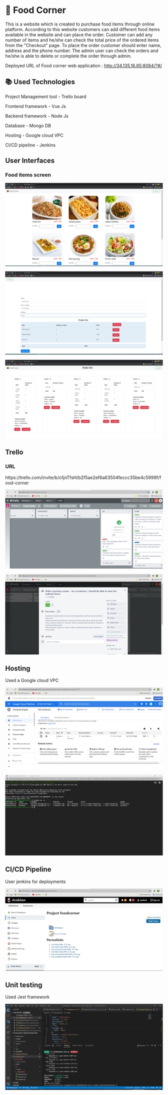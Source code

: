 <h1> 🚀 Food Corner</h1>

This is a website which is created to purchase food items through online platform. According to this website customers can add different food items available in the website and can place the order. Customer can add any number of items and he/she can check the total price of the ordered items from the "Checkout" page. To place the order customer should enter name, address and the phone number. The admin user can check the orders and he/she is able to delete or complete the order through admin.

Deployed URL of Food corner web application : http://34.135.16.85:8084/?#/

<h2> 📚 Used Technologies</h2>

Project Management tool - Trello board

Frontend framework - Vue Js

Backend framework - Node Js

Database - Mongo DB

Hosting - Google cloud VPC

CI/CD pipeline - Jenkins

<h2>User Interfaces</h2>

<h3>Food items screen</h3>

![home](https://github.com/NSBM-SPM-2021/github-basics-Sanduni-Wijerathne/blob/main/readme_util/foodCorner.png)

![checkout](https://github.com/NSBM-SPM-2021/github-basics-Sanduni-Wijerathne/blob/main/readme_util/checkout.png)

![Admin](https://github.com/NSBM-SPM-2021/github-basics-Sanduni-Wijerathne/blob/main/readme_util/admin.png)

<h2>Trello</h2>

<h3>URL</h3> https://trello.com/invite/b/o1jnTfsH/b2f5ae2ef6a63504feccc35be4c5999f/food-corner

![trello](https://github.com/NSBM-SPM-2021/github-basics-Sanduni-Wijerathne/blob/main/readme_util/trello.png)

![userstory](https://github.com/NSBM-SPM-2021/github-basics-Sanduni-Wijerathne/blob/main/readme_util/userStory.png)


<h2> Hosting</h2>
Used a Google cloud VPC

![hosting](https://github.com/NSBM-SPM-2021/github-basics-Sanduni-Wijerathne/blob/main/readme_util/hosting.png)

![docker](https://github.com/NSBM-SPM-2021/github-basics-Sanduni-Wijerathne/blob/main/readme_util/docker.png)

<h2>CI/CD Pipeline</h2>
User jenkins for deployments

![jenkins](https://github.com/NSBM-SPM-2021/github-basics-Sanduni-Wijerathne/blob/main/readme_util/jenkins.png)


<h2>Unit testing</h2>
Used Jest framework

![UnitTesting](https://github.com/NSBM-SPM-2021/github-basics-Sanduni-Wijerathne/blob/main/readme_util/unitTesting.png)

